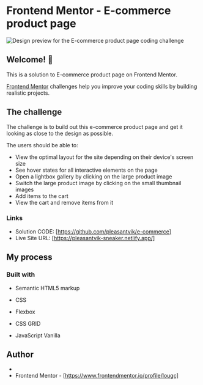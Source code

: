 # Frontend Mentor - E-commerce product page

![Design preview for the E-commerce product page coding challenge](./design/e-commerce-page.jpg)

## Welcome! 👋

This is a solution to E-commerce product page on Frontend Mentor.

[Frontend Mentor](https://www.frontendmentor.io) challenges help you improve your coding skills by building realistic projects.

## The challenge

The challenge is to build out this e-commerce product page and get it looking as close to the design as possible.

The users should be able to:

- View the optimal layout for the site depending on their device's screen size
- See hover states for all interactive elements on the page
- Open a lightbox gallery by clicking on the large product image
- Switch the large product image by clicking on the small thumbnail images
- Add items to the cart
- View the cart and remove items from it

### Links

- Solution CODE: [https://github.com/pleasantvik/e-commerce]
- Live Site URL: [https://pleasantvik-sneaker.netlify.app/]

## My process

### Built with

- Semantic HTML5 markup
- CSS
- Flexbox
- CSS GRID

- JavaScript Vanilla

## Author

-
- Frontend Mentor - [https://www.frontendmentor.io/profile/lougc]
